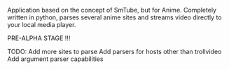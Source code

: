 Application based on the concept of SmTube, but for Anime. Completely written
in python, parses several anime sites and streams video directly to your local
media player.

PRE-ALPHA STAGE !!! 

TODO:
    Add more sites to parse
    Add parsers for hosts other than trollvideo
    Add argument parser capabilities
    
